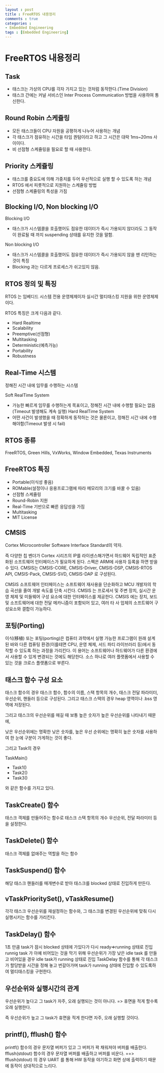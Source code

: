 ```yaml
---
layout : post
title : FreeRTOS 내용정리
comments : true
categories : 
- Embedded Engineering
tags : [Embedded Engineering]
---
```

# FreeRTOS 내용정리

## Task

- 태스크는 가상의 CPU를 각자 가지고 있는 것처럼 동작한다.(Time Division)
- 태스크 간에는 커널 서비스인 Inter Process Communication 방법을 사용하여 통신한다.

## Round Robin 스케쥴링
- 모든 태스크들이 CPU 자원을 공평하게 나누어 사용하는 개념
- 각 태스크가 점유하는 시간을 타임 퀀텀이라고 하고 그 시간은 대락 1ms~20ms 사이이다.
- 비 선점형 스케쥴링을 필요로 할 때 사용한다.

## Priority 스케쥴링
- 태스크를 중요도에 의해 가중치를 두어 우선적으로 실행 할 수 있도록 하는 개념
- RTOS 에서 피룻적으로 지원하는 스케쥴링 방법
- 선점형 스케쥴링의 특성을 가짐

## Blocking I/O, Non blocking I/O

Blocking I/O
- 태스크가 시스템콜을 호출했어도 점유한 데이터가 즉시 가용되지 않더라도 그 동작이 완료될 때 까지 suspending 상태를 유지한 것을 말함.

Non blocking I/O
- 태스크가 시스템콜을 호출했어도 점유한 데이터가 즉시 가용되지 않을 땐 리턴하는 것이 특징
- Blocking 과는 다르게 프로세스가 쉬고있지 않음.

## RTOS 정의 및 특징
RTOS 는 임베디드 시스템 전용 운영체제이자 실시간 멀티태스킹 지원을 위한 운영체제이다.

RTOS 특징은 크게 다음과 같다.
- Hard Realtime
- Scalability
- Preemptive(선점형)
- Multitasking
- Deterministic(예측가능)
- Portability
- Robustness

## Real-Time 시스템

정해진 시간 내에 임무를 수행하는 시스템

Soft RealTime System
- 가능한 빠르게 임무를 수행하는게 목표이고, 정해진 시간 내에 수행할 필요는 없음(Timeout 발생해도 계속 실행)
Hard RealTime System
- 어떤 사건이 발생했을 때 정확하게 동작하는 것은 물론이고, 정해진 시간 내에 수행해야함(Timeout 발생 시 fail)

## RTOS 종류

FreeRTOS, Green Hills, VxWorks, Window Embedded, Texas Instruments

## FreeRTOS 특징
- Portable(이식성 좋음)
- ROMable(설정이나 응용프로그램에 따라 메모리의 크기를 바꿀 수 있음)
- 선점형 스케쥴링
- Round-Robin 지원
- Real-Time 기반으로 빠른 응답성을 가짐
- Multitasking
- MIT License


## CMSIS


Cortex Microcontroller Software Interface Standard의 약자.

즉 다양한 칩 벤더가 Cortex 시리즈의 IP를 라이센스해가면서 하드웨어 독립적인 표준화된 소프트웨어 인터페이스가 필요하게 된다. 스펙은 ARM에 사용자 등록을 하면 받을 수 있다. CMSIS는 CMSIS-CORE, CMSIS-Driver, CMSIS-DSP, CMSIS-RTOS API, CMSIS-Pack, CMSIS-SVD, CMSIS-DAP 로 구성된다.

CMSIS 소프트웨어 인터페이스는 소프트웨어 재사용을 단순화하고 MCU 개발자의 학습 곡선을 줄여 개발 속도를 단축 시킨다.
CMSIS 는 프로세서 및 주변 장치, 실시간 운영 체제 및 미들웨어 구성 요소에 대한 인터페이스를 제공한다. CMSIS 에는 장치, 보드 및 소프트웨어에 대한 전달 메카니즘이 포함되어 있고, 여러 타 사 업체의 소프트웨어 구성요소와 결합이 가능하다.

## 포팅(Porting) 

이식(移植) 또는 포팅(porting)은 컴퓨터 과학에서 실행 가능한 프로그램이 원래 설계된 바와 다른 컴퓨팅 환경(이를테면 CPU, 운영 체제, 서드 파티 라이브러리 등)에서 동작할 수 있도록 하는 과정을 가리킨다. 이 용어는 소프트웨어나 하드웨어가 다른 환경에서 사용할 수 있게 변경되는 것에도 해당한다. 소스 하나로 여러 플랫폼에서 사용할 수 있는 것을 크로스 플랫폼으로 부른다.


## 태스크 함수 구성 요소

태스크 함수의 경우 태스크 함수, 함수의 이름, 스택 항목의 개수, 태스크 전달 파라미터, 우선순위, 핸들러 등으로 구성된다.
그리고 태스크 스택의 경우 heap 영역이나 .bss 영역에 저장된다.

그리고 태스크의 우선순위를 매길 때 보통 높은 숫자가 높은 우선순위를 나타내기 때문에,

낮은 우선순위에는 명확한 낮은 숫자를, 높은 우선 순위에는 명확히 높은 숫자를 사용하여 한 눈에 구분이 가게하는 것이 좋다.

그리고 Task의 경우

TaskMain()
- Task1()
- Task2()
- Task3()

와 같은 함수를 가지고 있다.

## TaskCreate() 함수

태스크 객체를 만들어주는 함수로 태스크 스택 항목의 개수 우선순위, 전달 파라미터 등을 설정한다.

## TaskDelete() 함수

태스크 객체를 없애주는 역할을 하는 함수

## TaskSuspend() 함수

해당 태스크 핸들러를 매개변수로 받아 태스크를 blocked 상태로 진입하게 만든다.

## vTaskPrioritySet(), vTaskResume()

각각 태스크 우선순위를 재설정하는 함수와, 그 태스크를 변경된 우선순위에 맞춰 다시 실행시키는 함수를 가리킨다.
	
## TaskDelay() 함수

1초 만큼 task가 잠시 blocked 상테에 가있다가 다시 ready=>running 상태로 진입
runnig task 가 아예 비어있는 것을 막기 위해 우선순위가 가장 낮은 idle task 를 만들고 비어있을 경우 idle task가 running 상태로 진입
TaskDelay 함수를 통해 각 태스크가 할당받을 시간을 정해 놓고 번갈아가며 task가 running 상태에 진입할 수 있도록하여 멀티태스킹을 구현한다.

## 우선순위와 실행시간의 관계

우선순위가 높다고 그 task가 자주, 오래 실행되는 것이 아니다. 
=> 휴면을 적게 할수록 오래 실행한다.

즉 우선순위가 높고 그 task가 휴면을 적게 한다면 자주, 오래 실행할 것이다.


## printf(), fflush() 함수

printf() 함수의 경우 문자열 버퍼가 있고 그 버퍼가 꽉 채워져야 버퍼를 배출한다.
fflush(stdout) 함수의 경우 문자열 버퍼를 배출하고 버퍼를 비운다.
==> fflush(stdout) 의 경우 UART 를 통해 HW 동작을 야기하고 화면 상에 출력하기 때문에 동작이 상대적으로 느리다.